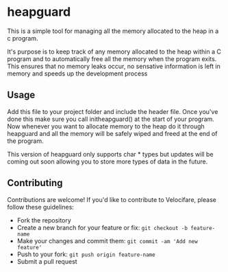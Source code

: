 # heapguard
This is a simple tool for managing all the memory allocated to the heap in a c program.

It's purpose is to keep track of any memory allocated to the heap within a C program and to automatically free all the memory when the program exits. This ensures that no memory leaks occur, no sensative information is left in memory and speeds up the development process


## Usage

Add this file to your project folder and include the header file.
Once you've done this make sure you call initheapguard() at the start of your program.
Now whenever you want to allocate memory to the heap do it through heapguard and all the memory will be safely wiped and freed at the end of the program.

This version of heapguard only supports char * types but updates will be coming out soon allowing you to store more types of data in the future.
## Contributing

Contributions are welcome! If you'd like to contribute to Velocifare, please follow these guidelines:

- Fork the repository
- Create a new branch for your feature or fix: `git checkout -b feature-name`
- Make your changes and commit them: `git commit -am 'Add new feature'`
- Push to your fork: `git push origin feature-name`
- Submit a pull request
